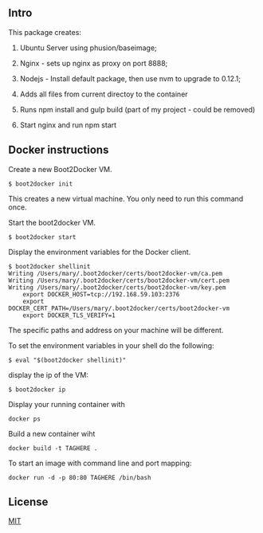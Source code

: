 ## Intro

This package creates:

1. Ubuntu Server using phusion/baseimage;

2. Nginx - sets up nginx as proxy on port 8888;

3. Nodejs - Install default package, then use nvm to upgrade to  0.12.1;


4. Adds all files from current directoy to the container

5. Runs npm install and gulp build (part of my project - could be removed)

6. Start nginx and run npm start


## Docker instructions


Create a new Boot2Docker VM.

    $ boot2docker init

This creates a new virtual machine. You only need to run this command once.

Start the boot2docker VM.

    $ boot2docker start

Display the environment variables for the Docker client.

    $ boot2docker shellinit
    Writing /Users/mary/.boot2docker/certs/boot2docker-vm/ca.pem
    Writing /Users/mary/.boot2docker/certs/boot2docker-vm/cert.pem
    Writing /Users/mary/.boot2docker/certs/boot2docker-vm/key.pem
        export DOCKER_HOST=tcp://192.168.59.103:2376
        export DOCKER_CERT_PATH=/Users/mary/.boot2docker/certs/boot2docker-vm
        export DOCKER_TLS_VERIFY=1

The specific paths and address on your machine will be different.

To set the environment variables in your shell do the following:

    $ eval "$(boot2docker shellinit)"


display the ip of the VM:

    $ boot2docker ip

Display your running container with

    docker ps

Build a new container wiht

    docker build -t TAGHERE .

To start an image with command line and port mapping:

    docker run -d -p 80:80 TAGHERE /bin/bash


## License

[MIT](/LICENSE)
